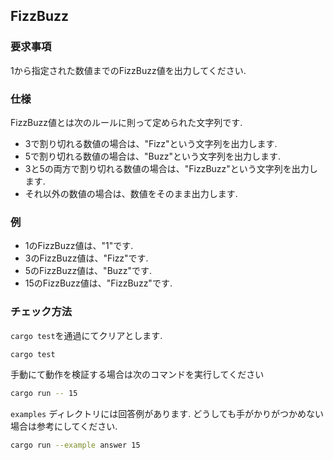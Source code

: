 ## FizzBuzz

### 要求事項

1から指定された数値までのFizzBuzz値を出力してください.

### 仕様

FizzBuzz値とは次のルールに則って定められた文字列です.

- 3で割り切れる数値の場合は、"Fizz"という文字列を出力します.
- 5で割り切れる数値の場合は、"Buzz"という文字列を出力します.
- 3と5の両方で割り切れる数値の場合は、"FizzBuzz"という文字列を出力します.
- それ以外の数値の場合は、数値をそのまま出力します.

### 例

- 1のFizzBuzz値は、"1"です.
- 3のFizzBuzz値は、"Fizz"です.
- 5のFizzBuzz値は、"Buzz"です.
- 15のFizzBuzz値は、"FizzBuzz"です.

### チェック方法

`cargo test`を通過にてクリアとします.

```sh
cargo test
```

手動にて動作を検証する場合は次のコマンドを実行してください

```sh
cargo run -- 15
```

`examples` ディレクトリには回答例があります.
どうしても手がかりがつかめない場合は参考にしてください.

```sh
cargo run --example answer 15
```
